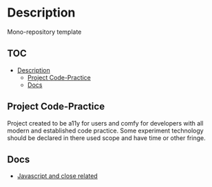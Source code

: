# Description

Mono-repository template

## TOC <!-- omit in toc -->

- [Description](#description)
  - [Project Code-Practice](#project-code-practice)
  - [Docs](#docs)

## Project Code-Practice

Project created to be a11y for users and comfy for developers with all modern and established code practice. Some experiment technology should be declared in there used scope and have time or other fringe.

## Docs

- [Javascript and close related](./docs/JAVASCRIPT_AND_CLOSE_RELATED.md)
